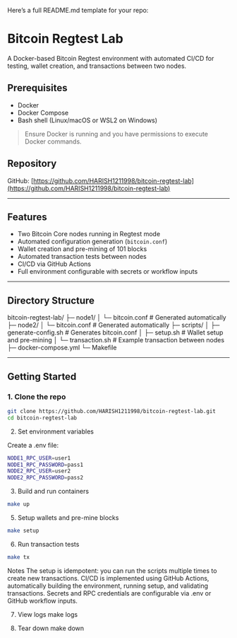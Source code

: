Here’s a full README.md template for your repo:

# Bitcoin Regtest Lab

A Docker-based Bitcoin Regtest environment with automated CI/CD for testing, wallet creation, and transactions between two nodes.

## Prerequisites

- Docker  
- Docker Compose  
- Bash shell (Linux/macOS or WSL2 on Windows)  

> Ensure Docker is running and you have permissions to execute Docker commands.

## Repository

GitHub: [https://github.com/HARISH1211998/bitcoin-regtest-lab](https://github.com/HARISH1211998/bitcoin-regtest-lab)

---

## Features

- Two Bitcoin Core nodes running in Regtest mode
- Automated configuration generation (`bitcoin.conf`)
- Wallet creation and pre-mining of 101 blocks
- Automated transaction tests between nodes
- CI/CD via GitHub Actions
- Full environment configurable with secrets or workflow inputs

---

## Directory Structure




bitcoin-regtest-lab/
├─ node1/
│ └─ bitcoin.conf # Generated automatically
├─ node2/
│ └─ bitcoin.conf # Generated automatically
├─ scripts/
│ ├─ generate-config.sh # Generates bitcoin.conf
│ ├─ setup.sh # Wallet setup and pre-mining
│ └─ transaction.sh # Example transaction between nodes
├─ docker-compose.yml
└─ Makefile


---
## Getting Started

### 1. Clone the repo
```bash
git clone https://github.com/HARISH1211998/bitcoin-regtest-lab.git
cd bitcoin-regtest-lab 
```

2. Set environment variables

Create a .env file:
```bash
NODE1_RPC_USER=user1
NODE1_RPC_PASSWORD=pass1
NODE2_RPC_USER=user2
NODE2_RPC_PASSWORD=pass2
```
3. Build and run containers
```bash   
make up
```
5. Setup wallets and pre-mine blocks
```bash
make setup
```
6. Run transaction tests
```bash
make tx
```

Notes
The setup is idempotent: you can run the scripts multiple times to create new transactions.
CI/CD is implemented using GitHub Actions, automatically building the environment, running setup, and validating transactions.
Secrets and RPC credentials are configurable via .env or GitHub workflow inputs.

7. View logs
make logs

8. Tear down
make down
